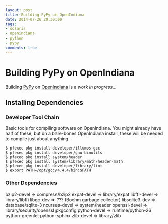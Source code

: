 ```yaml
---
layout: post
title: Building PyPy on OpenIndiana
date: 2014-07-26 20:30:00
tags:
- solaris
- openindiana
- python
- pypy
comments: true
---
```


# Building PyPy on OpenIndiana

Building [PyPy](http://pypy.org/) on [OpenIndiana](http://openindiana.org) is a _work in progress..._

## Installing Dependencies

### Developer Tool Chain

Basic tools for compiling software on OpenIndiana. You might already have half of these, but on a bare-bones OpenIndiana install, these will be needed to compile just about anything.

```
$ pfexec pkg install developer/illumos-gcc
$ pfexec pkg install developer/gnu-binutils
$ pfexec pkg install system/header
$ pfexec pkg install system/library/math/header-math
$ pfexec pkg install developer/library/lint
$ export PATH=/opt/gcc/4.4.4/bin:$PATH
```

### Other Dependencies

bzip2-devel      => compress/bzip2
expat-devel      => library/expat
libffi-devel     => library/libffi
libgc-dev        => ???                       (Boehm garbage collector)
libsqlite3-dev   => database/sqlite-3
ncurses-devel    => system/header
openssl-devel    => library/security/openssl
pkgconfig
python-devel     => runtime/python-26
python-greenlet
python-sphinx
zlib-devel       => library/zlib
